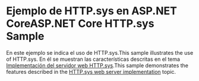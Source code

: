 # <a name="aspnet-core-httpsys-sample"></a><span data-ttu-id="e801b-101">Ejemplo de HTTP.sys en ASP.NET Core</span><span class="sxs-lookup"><span data-stu-id="e801b-101">ASP.NET Core HTTP.sys Sample</span></span>

<span data-ttu-id="e801b-102">En este ejemplo se indica el uso de HTTP.sys.</span><span class="sxs-lookup"><span data-stu-id="e801b-102">This sample illustrates the use of HTTP.sys.</span></span> <span data-ttu-id="e801b-103">En él se muestran las características descritas en el tema [Implementación del servidor web HTTP.sys](https://docs.microsoft.com/aspnet/core/fundamentals/servers/httpsys).</span><span class="sxs-lookup"><span data-stu-id="e801b-103">This sample demonstrates the features described in the [HTTP.sys web server implementation](https://docs.microsoft.com/aspnet/core/fundamentals/servers/httpsys) topic.</span></span>
